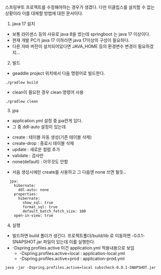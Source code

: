 


스프링부트 프로젝트를 수정해야하는 경우가 생겼다.
다만 이클립스를 설치할 수 없는 상황이라 이를 대체할 방법에 대한 문서이다.


1. java 17 설치
 - 보통 라이센스 등의 사유로 java 8을 썼는데 springboot 는 java 17 이상이다.
 - 현재 개발 PC가 java 17 이하라면  java 17이상의 구성이 필요하다.
 - 다른 자바 버전이 설치되어있다면 JAVA_HOME 등의 환경변수 변경이 필요하겠지...


2. 빌드
 - geaddle project 위치에서 다음 명령어로 빌드한다.
```
./gradlew build
```
 - clean이 필요한 경우 clean 명령어 사용
 ```
./gradlew clean
 ```

3. jpa
 - application.yml 설정 중 jpa란게 있다.
 - 그 중 ddl-auto 설정이 있는데 
  * create : 테이블 자동 생성(기존 테이블 삭제)
  * create-drop : 종료시 테이블 삭제
  * update : 새로운 컬럼 추가
  * validate : 검사만
  * none(default) : 아무것도 안함
 - 서음 생성시에만 create를 사용하고 그 다음엔 none 쓰면 될듯..
```
  jpa:
    hibernate:
      ddl-auto: none
    properties:
      hibernate:
        show_sql: true
        format_sql: true
        default_batch_fetch_size: 100
    open-in-view: true
```

4. 실행
 - 빌드하면 build 폴더가 생긴다. 프로젝트폴더/build/lib 로 이동하면 -0.0.1-SNAPSHOT.jar 파일이 있는데 이를 실행한다.
 - -Dspring.profiles.active 이건 application.yml 적용내용으로 보임
   * -Dspring.profiles.active=local : application-local.yml
   * -Dspring.profiles.active=prod : application-prod.yml
 ```
java -jar -Dspring.profiles.active=local subscheck-0.0.1-SNAPSHOT.jar
 ```

